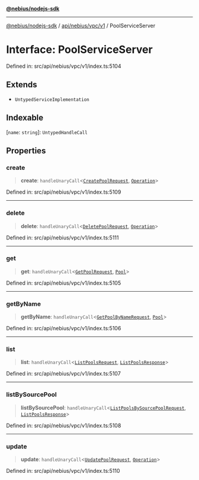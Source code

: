 [**@nebius/nodejs-sdk**](../../../../../README.md)

***

[@nebius/nodejs-sdk](../../../../../README.md) / [api/nebius/vpc/v1](../README.md) / PoolServiceServer

# Interface: PoolServiceServer

Defined in: src/api/nebius/vpc/v1/index.ts:5104

## Extends

- `UntypedServiceImplementation`

## Indexable

\[`name`: `string`\]: `UntypedHandleCall`

## Properties

### create

> **create**: `handleUnaryCall`\<[`CreatePoolRequest`](CreatePoolRequest.md), [`Operation`](../../../common/v1/interfaces/Operation.md)\>

Defined in: src/api/nebius/vpc/v1/index.ts:5109

***

### delete

> **delete**: `handleUnaryCall`\<[`DeletePoolRequest`](DeletePoolRequest.md), [`Operation`](../../../common/v1/interfaces/Operation.md)\>

Defined in: src/api/nebius/vpc/v1/index.ts:5111

***

### get

> **get**: `handleUnaryCall`\<[`GetPoolRequest`](GetPoolRequest.md), [`Pool`](Pool.md)\>

Defined in: src/api/nebius/vpc/v1/index.ts:5105

***

### getByName

> **getByName**: `handleUnaryCall`\<[`GetPoolByNameRequest`](GetPoolByNameRequest.md), [`Pool`](Pool.md)\>

Defined in: src/api/nebius/vpc/v1/index.ts:5106

***

### list

> **list**: `handleUnaryCall`\<[`ListPoolsRequest`](ListPoolsRequest.md), [`ListPoolsResponse`](ListPoolsResponse.md)\>

Defined in: src/api/nebius/vpc/v1/index.ts:5107

***

### listBySourcePool

> **listBySourcePool**: `handleUnaryCall`\<[`ListPoolsBySourcePoolRequest`](ListPoolsBySourcePoolRequest.md), [`ListPoolsResponse`](ListPoolsResponse.md)\>

Defined in: src/api/nebius/vpc/v1/index.ts:5108

***

### update

> **update**: `handleUnaryCall`\<[`UpdatePoolRequest`](UpdatePoolRequest.md), [`Operation`](../../../common/v1/interfaces/Operation.md)\>

Defined in: src/api/nebius/vpc/v1/index.ts:5110
